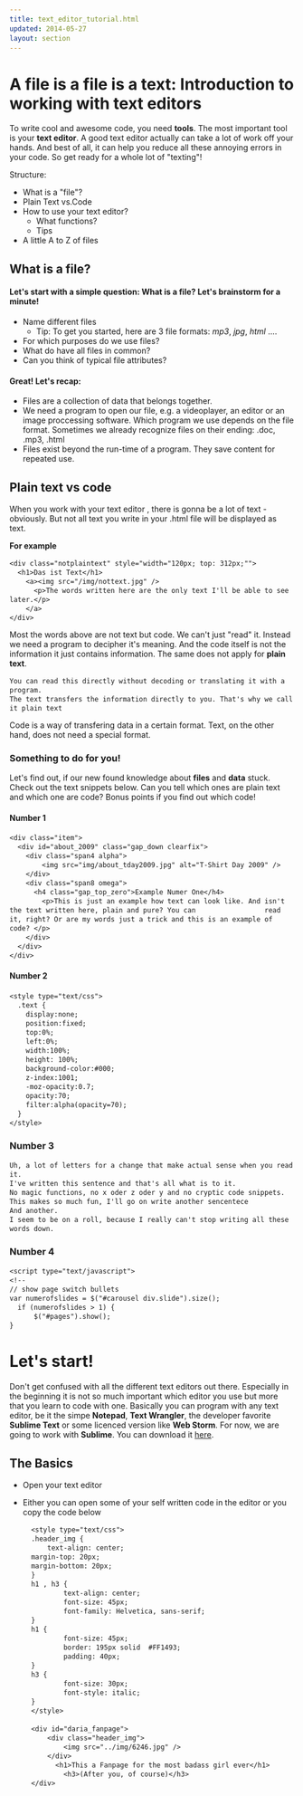 ```yaml
---
title: text_editor_tutorial.html
updated: 2014-05-27
layout: section
---
```

# A file is a file is a text: Introduction to working with text editors

To write cool and awesome code, you need **tools**. The most important tool is your **text editor**. A good text editor actually can take a lot of work off your hands. And best of all, it can help you reduce all these annoying errors in your code. So get ready for a whole lot of "texting"!

Structure: 

- What is a "file"?
- Plain Text vs.Code
- How to use your text editor?
  + What functions?
  + Tips 
- A little A to Z of files

## What is a file? 

#### Let's start with a simple question: What is a file? Let's brainstorm for a minute!
* Name different files 
  - Tip: To get you started, here are 3 file formats: _mp3_, _jpg_, _html_ ....
* For which purposes do we use files?
* What do have all files in common?
* Can you think of typical file attributes?

#### Great! Let's recap:

* Files are a collection of data that belongs together.
* We need a program to open our file, e.g. a videoplayer, an editor or an image proccessing software. Which program we use depends on the file format. Sometimes we already recognize files on their ending: .doc, .mp3, .html
* Files exist beyond the run-time of a program. They save content for repeated use. 

## Plain text vs code

When you work with your text editor , there is gonna be a lot of text - obviously. But not all text you write in your .html file will be displayed as text.

**For example**

    <div class="notplaintext" style="width="120px; top: 312px;"">
      <h1>Das ist Text</h1>
        <a><img src="/img/nottext.jpg" />
          <p>The words written here are the only text I'll be able to see later.</p>
        </a>
    </div>

Most the words above are not text but code. We can't just "read" it. Instead we need a program to decipher it's meaning. And the code itself is not the information it just contains information.
The same does not apply for **plain text**. 


    You can read this directly without decoding or translating it with a program. 
    The text transfers the information directly to you. That's why we call it plain text

Code is a way of transfering data in a certain format. Text, on the other hand, does not need a special format. 

### Something to do for you!

Let's find out, if our new found knowledge about **files** and **data** stuck. Check out the text snippets below. Can you tell which ones are plain text and which one are code? Bonus points if you find out which code!

#### Number 1

    <div class="item">
      <div id="about_2009" class="gap_down clearfix">
        <div class="span4 alpha">
            <img src="img/about_tday2009.jpg" alt="T-Shirt Day 2009" />
        </div>
        <div class="span8 omega">
          <h4 class="gap_top_zero">Example Numer One</h4>
            <p>This is just an example how text can look like. And isn't the text written here, plain and pure? You can                 read it, right? Or are my words just a trick and this is an example of code? </p>
        </div>
      </div>
    </div>
    
#### Number 2

    <style type="text/css">
      .text {
        display:none;
        position:fixed;
        top:0%;
        left:0%;
        width:100%;
        height: 100%;
        background-color:#000;
        z-index:1001;
        -moz-opacity:0.7;
        opacity:70;
        filter:alpha(opacity=70);
      }
    </style>
    
### Number 3

    Uh, a lot of letters for a change that make actual sense when you read it. 
    I've written this sentence and that's all what is to it.
    No magic functions, no x oder z oder y and no cryptic code snippets. 
    This makes so much fun, I'll go on write another sencentece
    And another.
    I seem to be on a roll, because I really can't stop writing all these words down.
    
    
### Number 4 

    <script type="text/javascript">
    <!--
    // show page switch bullets
    var numerofslides = $("#carousel div.slide").size();
      if (numerofslides > 1) {
	      $("#pages").show();
    }


# Let's start!

Don't get confused with all the different text editors out there. Especially in the beginning it is not so much important which editor you use but more that you learn to code with one. Basically you can program with any text editor, be it the simpe __Notepad__, __Text Wrangler__, the developer favorite __Sublime Text__ or some licenced version like __Web Storm__. For now, we are going to work with __Sublime__. You can download it [here](http://www.sublimetext.com/2).

## The Basics
 
* Open your text editor
* Either you can open some of your self written code in the editor or you copy the code below

        <style type="text/css">
        .header_img {
        	text-align: center;
	  	margin-top: 20px;
		margin-bottom: 20px;
        }
        h1 , h3 {
                text-align: center;
                font-size: 45px;
                font-family: Helvetica, sans-serif;
        }
        h1 {
                font-size: 45px;
                border: 195px solid  #FF1493;
                padding: 40px;
        }
        h3 {
                font-size: 30px;
                font-style: italic;
        }
        </style>
        
        <div id="daria_fanpage">
            <div class="header_img">
                <img src="../img/6246.jpg" />
            </div>
              <h1>This a Fanpage for the most badass girl ever</h1>
                <h3>(After you, of course)</h3>
        </div>
